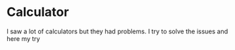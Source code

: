 # Calculator
I saw a lot of calculators but they had problems. 
I try to solve the issues and here my try
